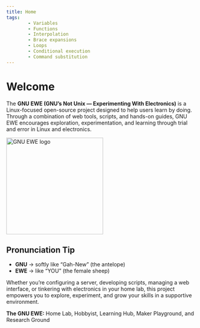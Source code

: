 ```yaml
---
title: Home
tags:
        - Variables
        - Functions
        - Interpolation
        - Brace expansions
        - Loops
        - Conditional execution
        - Command substitution
---
```


# Welcome

The **GNU EWE (GNU’s Not Unix — Experimenting With Electronics)** is a Linux-focused open-source project designed to help users learn by doing. Through a combination of web tools, scripts, and hands-on guides, GNU EWE encourages exploration, experimentation, and learning through trial and error in Linux and electronics.

<img src="images/ewe_hat.svg" width="256" height="256" alt="GNU EWE logo" loading="lazy" decoding="async">

## Pronunciation Tip

- **GNU** → softly like “Gah-New” (the antelope)
- **EWE** → like “YOU” (the female sheep)

Whether you’re configuring a server, developing scripts, managing a web interface, or tinkering with electronics in your home lab, this project empowers you to explore, experiment, and grow your skills in a supportive environment.

**The GNU EWE:** Home Lab, Hobbyist, Learning Hub, Maker Playground, and Research Ground
